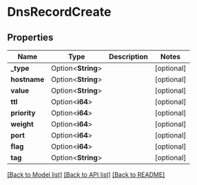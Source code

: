 # DnsRecordCreate

## Properties

Name | Type | Description | Notes
------------ | ------------- | ------------- | -------------
**_type** | Option<**String**> |  | [optional]
**hostname** | Option<**String**> |  | [optional]
**value** | Option<**String**> |  | [optional]
**ttl** | Option<**i64**> |  | [optional]
**priority** | Option<**i64**> |  | [optional]
**weight** | Option<**i64**> |  | [optional]
**port** | Option<**i64**> |  | [optional]
**flag** | Option<**i64**> |  | [optional]
**tag** | Option<**String**> |  | [optional]

[[Back to Model list]](../README.md#documentation-for-models) [[Back to API list]](../README.md#documentation-for-api-endpoints) [[Back to README]](../README.md)


